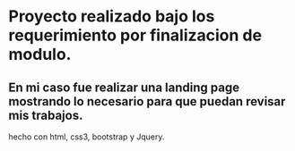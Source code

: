 # Proyecto realizado bajo los requerimiento por finalizacion de modulo.

## En mi caso fue realizar una landing page mostrando lo necesario para que puedan revisar mis trabajos.
hecho con html, css3, bootstrap y Jquery.
